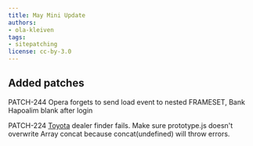 ```yaml
---
title: May Mini Update
authors:
- ola-kleiven
tags:
- sitepatching
license: cc-by-3.0
---
```


## Added patches



PATCH-244 Opera forgets to send load event to nested FRAMESET, Bank Hapoalim blank after login

PATCH-224 <a href="http://www.toyota.com/" target="_blank">Toyota</a> dealer finder fails. Make sure prototype.js doesn&#39;t overwrite Array concat because concat(undefined) will throw errors.
